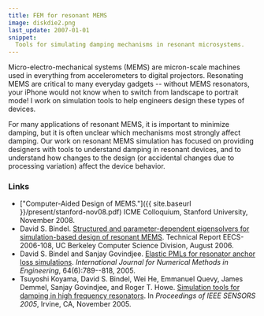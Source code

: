 ```yaml
---
title: FEM for resonant MEMS
image: diskdie2.png
last_update: 2007-01-01
snippet:
  Tools for simulating damping mechanisms in resonant microsystems.
---
```


Micro-electro-mechanical systems (MEMS) are micron-scale machines used
in everything from accelerometers to digital projectors.  Resonating
MEMS are critical to many everyday gadgets -- without MEMS
resonators, your iPhone would not know when to switch from landscape
to portrait mode!  I work on simulation tools to help engineers design
these types of devices.

For many applications of resonant MEMS, it is important to minimize
damping, but it is often unclear which mechanisms most strongly affect
damping.  Our work on resonant MEMS simulation has focused on
providing designers with tools to understand damping in resonant
devices, and to understand how changes to the design (or accidental
changes due to processing variation) affect the device behavior.

### Links

* ["Computer-Aided Design of MEMS."]({{ site.baseurl }}/present/stanford-nov08.pdf)
  ICME Colloquium, Stanford University, November 2008.
* David S. Bindel.
  [Structured and parameter-dependent eigensolvers for simulation-based
   design of resonant MEMS][d1].
  Technical Report EECS-2006-108, UC Berkeley Computer Science Division,
  August 2006.
* David S. Bindel and Sanjay Govindjee.  [Elastic PMLs for resonator
  anchor loss simulations][4].  _International Journal for Numerical
  Methods in Engineering_, 64(6):789--818, 2005.
* Tsuyoshi Koyama, David S. Bindel, Wei He, Emmanuel Quevy, James
  Demmel, Sanjay Govindjee, and Roger T. Howe.  [Simulation tools for
  damping in high frequency resonators][c6].  In _Proceedings of IEEE
  SENSORS 2005_, Irvine, CA, November 2005.

[d1]: http://www.eecs.berkeley.edu/Pubs/TechRpts/2006/EECS-2006-108.html
[4]: http://dx.doi.org/10.1002/nme.1394
[c6]: http://dx.doi.org/10.1109/ICSENS.2005.1597708

